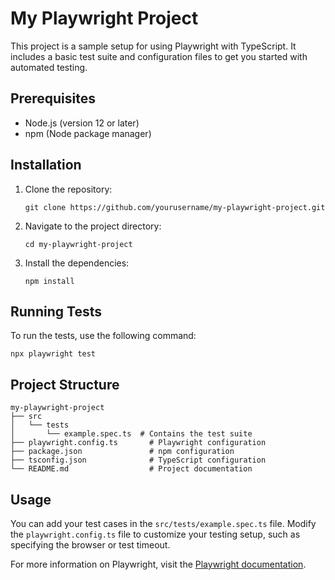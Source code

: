 # My Playwright Project

This project is a sample setup for using Playwright with TypeScript. It includes a basic test suite and configuration files to get you started with automated testing.

## Prerequisites

- Node.js (version 12 or later)
- npm (Node package manager)

## Installation

1. Clone the repository:

   ```
   git clone https://github.com/yourusername/my-playwright-project.git
   ```

2. Navigate to the project directory:

   ```
   cd my-playwright-project
   ```

3. Install the dependencies:

   ```
   npm install
   ```

## Running Tests

To run the tests, use the following command:

```
npx playwright test
```

## Project Structure

```
my-playwright-project
├── src
│   └── tests
│       └── example.spec.ts  # Contains the test suite
├── playwright.config.ts       # Playwright configuration
├── package.json               # npm configuration
├── tsconfig.json              # TypeScript configuration
└── README.md                  # Project documentation
```

## Usage

You can add your test cases in the `src/tests/example.spec.ts` file. Modify the `playwright.config.ts` file to customize your testing setup, such as specifying the browser or test timeout.

For more information on Playwright, visit the [Playwright documentation](https://playwright.dev/docs/intro).